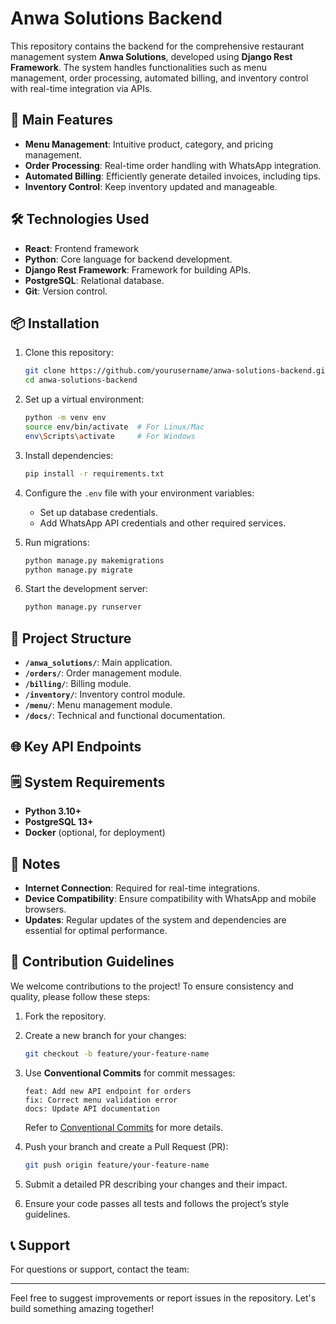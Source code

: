 # Anwa Solutions Backend

This repository contains the backend for the comprehensive restaurant management system **Anwa Solutions**, developed using **Django Rest Framework**. The system handles functionalities such as menu management, order processing, automated billing, and inventory control with real-time integration via APIs.

## 🚀 Main Features

- **Menu Management**: Intuitive product, category, and pricing management.
- **Order Processing**: Real-time order handling with WhatsApp integration.
- **Automated Billing**: Efficiently generate detailed invoices, including tips.
- **Inventory Control**: Keep inventory updated and manageable.

## 🛠️ Technologies Used
- **React**: Frontend framework
- **Python**: Core language for backend development.
- **Django Rest Framework**: Framework for building APIs.
- **PostgreSQL**: Relational database.
- **Git**: Version control.

## 📦 Installation

1. Clone this repository:
   ```bash
   git clone https://github.com/yourusername/anwa-solutions-backend.git
   cd anwa-solutions-backend
   ```

2. Set up a virtual environment:
   ```bash
   python -m venv env
   source env/bin/activate  # For Linux/Mac
   env\Scripts\activate     # For Windows
   ```

3. Install dependencies:
   ```bash
   pip install -r requirements.txt
   ```

4. Configure the `.env` file with your environment variables:
   - Set up database credentials.
   - Add WhatsApp API credentials and other required services.

5. Run migrations:
   ```bash
   python manage.py makemigrations
   python manage.py migrate
   ```

6. Start the development server:
   ```bash
   python manage.py runserver
   ```

## 📖 Project Structure

- **`/anwa_solutions/`**: Main application.
- **`/orders/`**: Order management module.
- **`/billing/`**: Billing module.
- **`/inventory/`**: Inventory control module.
- **`/menu/`**: Menu management module.
- **`/docs/`**: Technical and functional documentation.

## 🌐 Key API Endpoints


## 🗒️ System Requirements

- **Python 3.10+**
- **PostgreSQL 13+**
- **Docker** (optional, for deployment)

## 📌 Notes

- **Internet Connection**: Required for real-time integrations.
- **Device Compatibility**: Ensure compatibility with WhatsApp and mobile browsers.
- **Updates**: Regular updates of the system and dependencies are essential for optimal performance.

## 🤝 Contribution Guidelines

We welcome contributions to the project! To ensure consistency and quality, please follow these steps:

1. Fork the repository.
2. Create a new branch for your changes:
   ```bash
   git checkout -b feature/your-feature-name
   ```
3. Use **Conventional Commits** for commit messages:
   ```
   feat: Add new API endpoint for orders
   fix: Correct menu validation error
   docs: Update API documentation
   ```
   Refer to [Conventional Commits](https://www.conventionalcommits.org/) for more details.

4. Push your branch and create a Pull Request (PR):
   ```bash
   git push origin feature/your-feature-name
   ```
5. Submit a detailed PR describing your changes and their impact.
6. Ensure your code passes all tests and follows the project’s style guidelines.

## 📞 Support

For questions or support, contact the team:

---

Feel free to suggest improvements or report issues in the repository. Let's build something amazing together!

